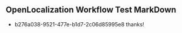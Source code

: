 ## OpenLocalization Workflow Test MarkDown
* b276a038-9521-477e-b1d7-2c06d85995e8 thanks!

<!--HONumber=Aug16_HO1-->



